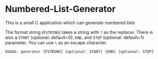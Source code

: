 # Numbered-List-Generator
This is a small C application which can generate numbered lists

The format string (```FSTRING```) takes a string with ```?``` as the replacer. There is also a ```START``` (optional: default=0), ```END```, and ```STEP``` (optional: default=1) parameter. You can use ```\``` as an escape character.

```
USAGE: generator [FSTRING] [optional: START] [END] [optional: STEP]
```
